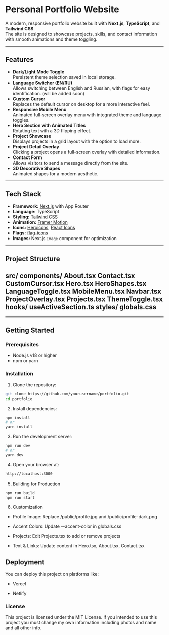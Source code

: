 # Personal Portfolio Website

A modern, responsive portfolio website built with **Next.js**, **TypeScript**, and **Tailwind CSS**.  
The site is designed to showcase projects, skills, and contact information with smooth animations and theme toggling.

---

## Features

- **Dark/Light Mode Toggle**  
  Persistent theme selection saved in local storage.
- **Language Switcher (EN/RU)**  
  Allows switching between English and Russian, with flags for easy identification. (will be added soon)
- **Custom Cursor**  
  Replaces the default cursor on desktop for a more interactive feel.
- **Responsive Mobile Menu**  
  Animated full-screen overlay menu with integrated theme and language toggles.
- **Hero Section with Animated Titles**  
  Rotating text with a 3D flipping effect.
- **Project Showcase**  
  Displays projects in a grid layout with the option to load more.
- **Project Detail Overlay**  
  Clicking a project opens a full-screen overlay with detailed information.
- **Contact Form**  
  Allows visitors to send a message directly from the site.
- **3D Decorative Shapes**  
  Animated shapes for a modern aesthetic.

---

## Tech Stack

- **Framework:** [Next.js](https://nextjs.org/) with App Router
- **Language:** TypeScript
- **Styling:** [Tailwind CSS](https://tailwindcss.com/)
- **Animation:** [Framer Motion](https://www.framer.com/motion/)
- **Icons:** [Heroicons](https://heroicons.com/), [React Icons](https://react-icons.github.io/react-icons/)
- **Flags:** [flag-icons](https://www.npmjs.com/package/flag-icons)
- **Images:** Next.js `Image` component for optimization

---

## Project Structure

src/
components/
About.tsx
Contact.tsx
CustomCursor.tsx
Hero.tsx
HeroShapes.tsx
LanguageToggle.tsx
MobileMenu.tsx
Navbar.tsx
ProjectOverlay.tsx
Projects.tsx
ThemeToggle.tsx
hooks/
useActiveSection.ts
styles/
globals.css
---


---

## Getting Started

### Prerequisites

- Node.js v18 or higher
- npm or yarn

### Installation

1. Clone the repository:

```bash
git clone https://github.com/yourusername/portfolio.git
cd portfolio
```

2. Install dependencies:
```bash
npm install
# or 
yarn install
```
3. Run the development server:
```bash
npm run dev
# or
yarn dev
```
4. Open your browser at:
```bash
http://localhost:3000
```
5. Building for Production
```bash
npm run build
npm run start
```

6. Customization

- Profile Image: Replace /public/profile.jpg and /public/profile-dark.png

- Accent Colors: Update --accent-color in globals.css

- Projects: Edit Projects.tsx to add or remove projects

- Text & Links: Update content in Hero.tsx, About.tsx, Contact.tsx

## Deployment
You can deploy this project on platforms like:

- Vercel

- Netlify

### License

This project is licensed under the MIT License.
if you intended to use this project you must change my own information including photos and name and all other info.
